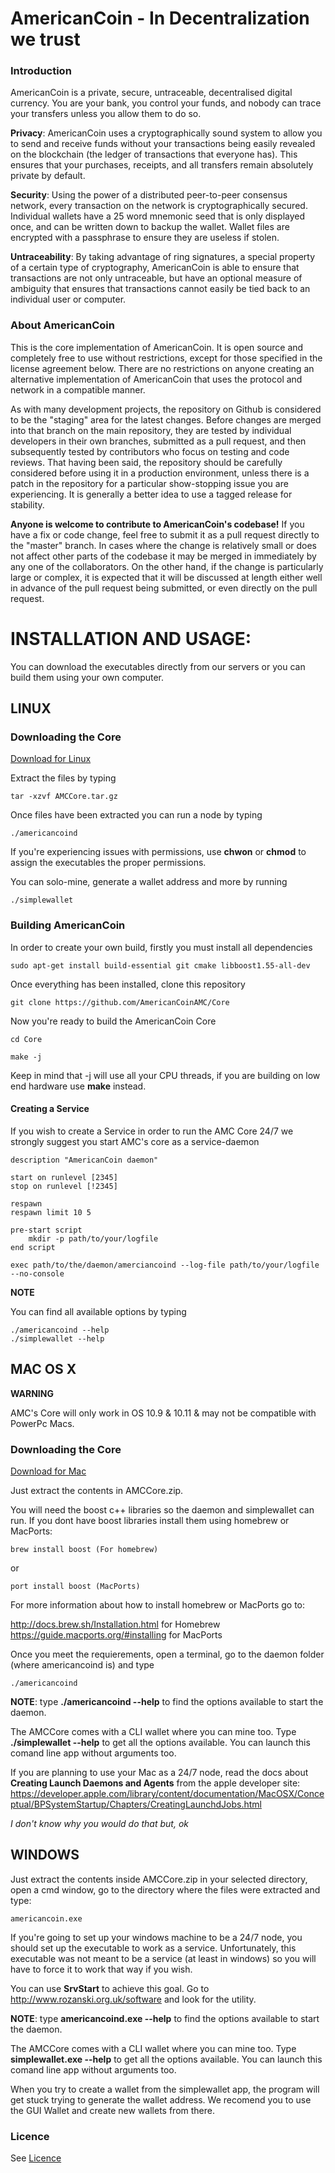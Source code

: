# AmericanCoin - In Decentralization we trust


### Introduction

AmericanCoin is a private, secure, untraceable, decentralised digital currency. 
You are your bank, you control your funds, and nobody can trace your 
transfers unless you allow them to do so.

**Privacy**: AmericanCoin uses a cryptographically sound system to allow you to send and receive funds without your 
transactions being easily revealed on the blockchain (the ledger of transactions that everyone has). This ensures that your purchases, receipts, and all transfers remain absolutely private by default.

**Security**: Using the power of a distributed peer-to-peer consensus network, every transaction on the network is 
cryptographically secured. Individual wallets have a 25 word mnemonic seed that is only displayed once, and can be written down to backup the wallet. Wallet files are encrypted with a passphrase to ensure they are useless if stolen.

**Untraceability**: By taking advantage of ring signatures, a special property of a certain type of cryptography, AmericanCoin
 is able to ensure that transactions are not only untraceable, but have an optional measure of ambiguity that ensures that transactions cannot easily be tied back to an individual user or computer.
 
 
### About AmericanCoin

This is the core implementation of AmericanCoin. It is open source and completely free to use without restrictions, 
except for those specified in the license agreement below. There are no restrictions on anyone creating an 
alternative implementation of AmericanCoin that uses the protocol and network in a compatible manner.

As with many development projects, the repository on Github is considered to be the "staging" area for the latest changes. Before changes are merged into that branch on the main repository, they are tested by individual developers in their own branches, submitted as a pull request, and then subsequently tested by contributors who focus on testing and code reviews. That having been said, the repository should be carefully considered before using it in a production environment, unless there is a patch in the repository for a particular show-stopping issue you are experiencing. It is generally a better idea to use a tagged release for stability.

**Anyone is welcome to contribute to AmericanCoin's codebase!** If you have a fix or code change, feel free to submit
 it as a 
pull request directly to the "master" branch. In cases where the change is relatively small or does not affect other parts of the codebase it may be merged in immediately by any one of the collaborators. On the other hand, if the change is particularly large or complex, it is expected that it will be discussed at length either well in advance of the pull request being submitted, or even directly on the pull request.


# INSTALLATION AND USAGE:


You can download the executables directly from our servers or you can build them using your own computer.


## LINUX


### Downloading the Core

[Download for Linux](https://firebasestorage.googleapis.com/v0/b/americancoinintro.appspot.com/o/Linux%2FAMCCore.tar.gz?alt=media&token=47157757-06a1-4c46-af07-7f3dde63eb3e)

Extract the files by typing

```
tar -xzvf AMCCore.tar.gz
```

Once files have been extracted you can run a node by typing

```
./americancoind
```

If you're experiencing issues with permissions, use **chwon** or **chmod** to assign the executables the proper 
permissions.

You can solo-mine, generate a wallet address and more by running

```
./simplewallet
```

### Building AmericanCoin

In order to create your own build, firstly you must install all dependencies

```
sudo apt-get install build-essential git cmake libboost1.55-all-dev
```

Once everything has been installed, clone this repository
```
git clone https://github.com/AmericanCoinAMC/Core
```

Now you're ready to build the AmericanCoin Core
```
cd Core

make -j
```

Keep in mind that -j will use all your CPU threads, if you are building on low end hardware use **make** instead.


#### Creating a Service

If you wish to create a Service in order to run the AMC Core 24/7 we strongly suggest you start AMC's core as a 
service-daemon


```
description "AmericanCoin daemon"

start on runlevel [2345]
stop on runlevel [!2345]

respawn
respawn limit 10 5

pre-start script
	mkdir -p path/to/your/logfile
end script

exec path/to/the/daemon/amerciancoind --log-file path/to/your/logfile --no-console
```

**NOTE**

You can find all available options by typing
```
./americancoind --help
./simplewallet --help
```



## MAC OS X

**WARNING**

AMC's Core will only work in OS 10.9 & 10.11 & may not be compatible with PowerPc Macs.


### Downloading the Core

[Download for Mac](https://firebasestorage.googleapis.com/v0/b/americancoinintro.appspot.com/o/Linux%2FAMCCore.tar.gz?alt=media&token=47157757-06a1-4c46-af07-7f3dde63eb3e)



Just extract the contents in AMCCore.zip.

You will need the boost c++ libraries so the daemon and simplewallet can run. If you dont have boost libraries install them using homebrew or MacPorts:
```
brew install boost (For homebrew)
```

or 

```
port install boost (MacPorts) 
```

For more information about how to install homebrew or MacPorts go to:

<http://docs.brew.sh/Installation.html> for Homebrew
<https://guide.macports.org/#installing> for MacPorts

Once you meet the requierements, open a terminal, go to the daemon folder (where americancoind is) and type 

~~~
./americancoind 
~~~

**NOTE**: type **./americancoind --help** to find the options available to start the daemon. 

The AMCCore comes with a CLI wallet where you can mine too. Type **./simplewallet --help** to get all the options available. You can launch this comand line app without arguments too.

If you are planning to use your Mac as a 24/7 node, read the docs about **Creating Launch Daemons and Agents** from  the apple developer site: <https://developer.apple.com/library/content/documentation/MacOSX/Conceptual/BPSystemStartup/Chapters/CreatingLaunchdJobs.html>

*I don't know why you would do that but, ok*

## WINDOWS

Just extract the contents inside AMCCore.zip in your selected directory, open a cmd window, go to the directory where the files were extracted and type:

 ```
 americancoin.exe 
 ```
 
 If you're going to set up your windows machine to be a 24/7 node, you should set up the executable to work as a service. Unfortunately, this executable was not meant to be a service (at least in windows) so you will have to force it to work that way if you wish. 
 
 You can use **SrvStart** to achieve this goal. Go to <http://www.rozanski.org.uk/software> and look for the utility. 
 
 **NOTE**: type **americancoind.exe --help** to find the options available to start the daemon.

The AMCCore comes with a CLI wallet where you can mine too. Type **simplewallet.exe --help** to get all the options available. You can launch this comand line app without arguments too.

When you try to create a wallet from the simplewallet app, the program will get stuck trying to generate the wallet address. We recomend you to use the GUI Wallet and create new wallets from there.
 
### Licence

See [Licence](https://github.com/AmericanCoinAMC/Core/blob/master/LICENCE.txt)
 